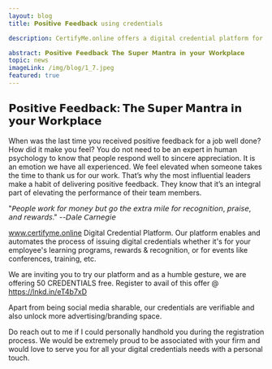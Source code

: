 ```yaml
---
layout: blog
title: 𝗣𝗼𝘀𝗶𝘁𝗶𝘃𝗲 𝗙𝗲𝗲𝗱𝗯𝗮𝗰𝗸 using credentials

description: CertifyMe.online offers a digital credential platform for issuing credentials, providing 50 free credentials and personalized support.

abstract: 𝗣𝗼𝘀𝗶𝘁𝗶𝘃𝗲 𝗙𝗲𝗲𝗱𝗯𝗮𝗰𝗸 𝗧𝗵𝗲 𝗦𝘂𝗽𝗲𝗿 𝗠𝗮𝗻𝘁𝗿𝗮 𝗶𝗻 𝘆𝗼𝘂𝗿 𝗪𝗼𝗿𝗸𝗽𝗹𝗮𝗰𝗲
topic: news
imageLink: /img/blog/1_7.jpeg
featured: true
---
```




## 𝗣𝗼𝘀𝗶𝘁𝗶𝘃𝗲 𝗙𝗲𝗲𝗱𝗯𝗮𝗰𝗸: 𝗧𝗵𝗲 𝗦𝘂𝗽𝗲𝗿 𝗠𝗮𝗻𝘁𝗿𝗮 𝗶𝗻 𝘆𝗼𝘂𝗿 𝗪𝗼𝗿𝗸𝗽𝗹𝗮𝗰𝗲

When was the last time you received positive feedback for a job well done? How did it make you feel?
You do not need to be an expert in human psychology to know that people respond well to sincere appreciation. It is an emotion we have all experienced. We feel elevated when someone takes the time to thank us for our work.
That’s why the most influential leaders make a habit of delivering positive feedback. They know that it’s an integral part of elevating the performance of their team members.

"𝘗𝘦𝘰𝘱𝘭𝘦 𝘸𝘰𝘳𝘬 𝘧𝘰𝘳 𝘮𝘰𝘯𝘦𝘺 𝘣𝘶𝘵 𝘨𝘰 𝘵𝘩𝘦 𝘦𝘹𝘵𝘳𝘢 𝘮𝘪𝘭𝘦 𝘧𝘰𝘳 𝘳𝘦𝘤𝘰𝘨𝘯𝘪𝘵𝘪𝘰𝘯, 𝘱𝘳𝘢𝘪𝘴𝘦, 𝘢𝘯𝘥 𝘳𝘦𝘸𝘢𝘳𝘥𝘴." --𝘋𝘢𝘭𝘦 𝘊𝘢𝘳𝘯𝘦𝘨𝘪𝘦

www.certifyme.online Digital Credential Platform. Our platform enables and automates the process of issuing digital credentials whether it's for your employee's learning programs, rewards & recognition, or for events like conferences, training, etc.

We are inviting you to try our platform and as a humble gesture, we are offering 50 CREDENTIALS free.
Register to avail of this offer @ https://lnkd.in/eT4b7xD

Apart from being social media sharable, our credentials are verifiable and also unlock more advertising/branding space.

Do reach out to me if I could personally handhold you during the registration process. We would be extremely proud to be associated with your firm and would love to serve you for all your digital credentials needs with a personal touch.


